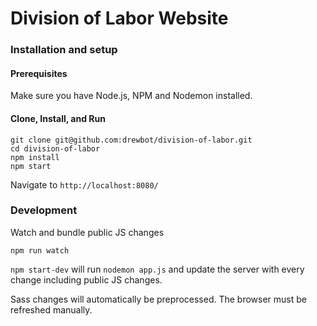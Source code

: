 # Division of Labor Website

### Installation and setup

#### Prerequisites

Make sure you have Node.js, NPM and Nodemon installed.

#### Clone, Install, and Run

```
git clone git@github.com:drewbot/division-of-labor.git
cd division-of-labor
npm install
npm start
```

Navigate to `http://localhost:8080/`

### Development

Watch and bundle public JS changes

```
npm run watch
```

`npm start-dev` will run `nodemon app.js` and update the server with every change including public JS changes.

Sass changes will automatically be preprocessed. The browser must be refreshed manually.
